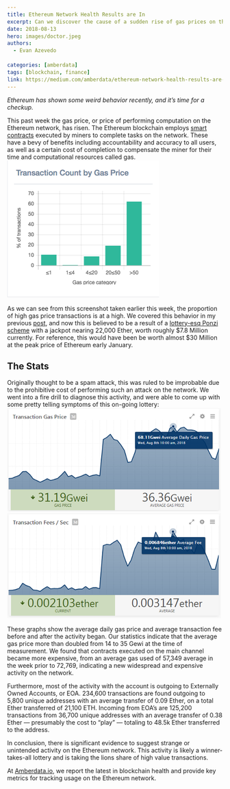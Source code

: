 ```yaml
---
title: Ethereum Network Health Results are In
excerpt: Can we discover the cause of a sudden rise of gas prices on the Ethereum network?
date: 2018-08-13
hero: images/doctor.jpeg
authors:
  - Evan Azevedo

categories: [amberdata]
tags: [blockchain, finance]
link: https://medium.com/amberdata/ethereum-network-health-results-are-in-f8d239a07d6e
---
```

_Ethereum has shown some weird behavior recently, and it’s time for a checkup._

This past week the gas price, or price of performing computation on the Ethereum network, has risen. The Ethereum blockchain employs [smart contracts](https://ethereum.org/en/developers/docs/smart-contracts/) executed by miners to complete tasks on the network. These have a bevy of benefits including accountability and accuracy to all users, as well as a certain cost of completion to compensate the miner for their time and computational resources called gas.
![](tx_count.png "Data from ethgasstation.com")

As we can see from this screenshot taken earlier this week, the proportion of high gas price transactions is at a high. We covered this behavior in my previous [post](/2018/08/tracking-tuesdays-ethereum-network-overload/), and now this is believed to be a result of a [lottery-esq Ponzi scheme](https://cryptovest.com/amp/news/cloned-fomo3d-game-most-probable-reason-for-ethereum-congestion/) with a jackpot nearing 22,000 Ether, worth roughly $7.8 Million currently. For reference, this would have been be worth almost $30 Million at the peak price of Ethereum early January.

## The Stats
Originally thought to be a spam attack, this was ruled to be improbable due to the prohibitive cost of performing such an attack on the network. We went into a fire drill to diagnose this activity, and were able to come up with some pretty telling symptoms of this on-going lottery:
![](txn_gas.png "Transaction gas price and average daily gas price on the Ethereum network, from Amberdata.io")
![](txn_fees.png "Average transaction fee, from Amberdata.io")

These graphs show the average daily gas price and average transaction fee before and after the activity began. Our statistics indicate that the average gas price more than doubled from 14 to 35 Gewi at the time of measurement. We found that contracts executed on the main channel became more expensive, from an average gas used of 57,349 average in the week prior to 72,769, indicating a new widespread and expensive activity on the network.

Furthermore, most of the activity with the account is outgoing to Externally Owned Accounts, or EOA. 234,600 transactions are found outgoing to 5,800 unique addresses with an average transfer of 0.09 Ether, on a total Ether transferred of 21,100 ETH. Incoming from EOA’s are 125,200 transactions from 36,700 unique addresses with an average transfer of 0.38 Ether — presumably the cost to “play” — totaling to 48.5k Ether transferred to the address.

In conclusion, there is significant evidence to suggest strange or unintended activity on the Ethereum network. This activity is likely a winner-takes-all lottery and is taking the lions share of high value transactions.

At [Amberdata.io](https://amberdata.io/), we report the latest in blockchain health and provide key metrics for tracking usage on the Ethereum network.